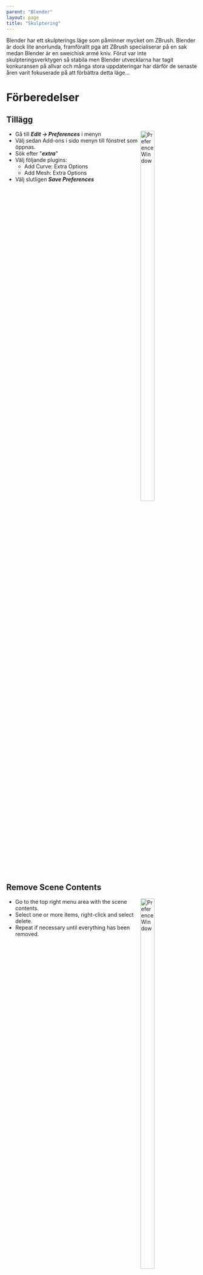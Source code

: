 ```yaml
---
parent: "Blender"
layout: page
title: "Skulptering"
---
```


Blender har ett skulpterings läge som påminner mycket om ZBrush. Blender är dock lite anorlunda, framförallt pga att ZBrush specialiserar på en sak medan Blender är en sweichisk armé kniv. Förut var inte skulpteringsverktygen så stabila men Blender utvecklarna har tagit konkuransen på allvar och många stora uppdateringar har därför de senaste åren varit fokuserade på att förbättra detta läge...

# Förberedelser

## Tillägg

<div style="float:right; align:right;">
  <img src="/dokument/assets/blender-sculpting-preferences-add_ons.JPG" alt="Preference Window" width="50%" height="50%">
</div>

* Gå till ***Edit -> Preferences*** i menyn
* Välj sedan Add-ons i sido menyn till fönstret som öppnas.
* Sök efter "***extra***"
* Välj följande plugins:
  * Add Curve: Extra Options
  * Add Mesh: Extra Options
* Välj slutligen ***Save Preferences***

<div style="clear:both;"></div>


## Remove Scene Contents

<div style="float:right; align:right;">
  <img src="/dokument/assets/blender-sculpting-delete_sceen_contents.JPG" alt="Preference Window" width="50%" height="50%">
</div>

* Go to the top right menu area with the scene contents.
* Select one or more items, right-click and select delete.
* Repeat if necessary until everything has been removed.

<div style="clear:both;"></div>


## Add Rounded Cube

<div style="float:right; align:right;">
  <img src="/dokument/assets/blender-sculpting-add_rounded_cube.JPG" alt="Preference Window" width="50%" height="50%">
  <img src="/dokument/assets/blender-sculpting-add_rounded_cube-options.JPG" alt="Preference Window" width="50%" height="50%">
</div>

Försäkra dig om att du är i ***Object Mode*** läget:
* Tryck *****ctrl + tab***** för att öppna läges-cirkel-menyn.
* Välj "***object mode***"

Lägg nu till en rundad kub:
* sss

<div style="clear:both;"></div>


# Vektyg
...

# Referencer
* [Blender 2.9 Tutorial - Stylized Character Modeling - Part 1 of 9: Head Blockout & Rough Sculpt](https://youtu.be/UKI8_PAFFz4)
